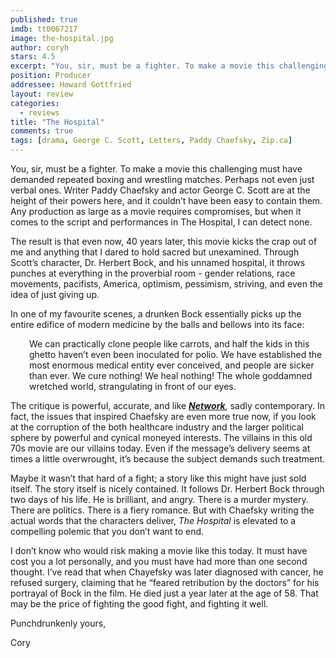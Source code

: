 ```yaml
---
published: true
imdb: tt0067217
image: the-hospital.jpg
author: coryh
stars: 4.5
excerpt: "You, sir, must be a fighter. To make a movie this challenging must have demanded repeated boxing and wrestling matches. Perhaps not even just verbal ones. Writer Paddy Chaefsky and actor George C. Scott are at the height of their powers here, and it couldn&#8217;t have been easy to contain them. Any production as large as a movie requires compromises, but when it comes to the script and performances in The Hospital, I can detect none."
position: Producer
addressee: Howard Gottfried
layout: review
categories:
  - reviews
title: "The Hospital"
comments: true
tags: [drama, George C. Scott, Letters, Paddy Chaefsky, Zip.ca]
---
```

<p>You, sir, must be a fighter. To make a movie this challenging must have demanded repeated boxing and wrestling matches. Perhaps not even just verbal ones. Writer Paddy Chaefsky and actor George C. Scott are at the height of their powers here, and it couldn&#8217;t have been easy to contain them. Any production as large as a movie requires compromises, but when it comes to the script and performances in The Hospital, I can detect none.&nbsp;</p>
<p>The result is that even now, 40 years later, this movie kicks the crap out of me and anything that I dared to hold sacred but unexamined. Through Scott&#8217;s character, Dr. Herbert Bock, and his unnamed hospital, it throws punches at everything in the proverbial room - gender relations, race movements, pacifists, America, optimism, pessimism, striving, and even the idea of just giving up.</p>
<p>In one of my favourite scenes, a drunken Bock essentially picks up the entire edifice of modern medicine by the balls and bellows into its face:</p>
<p style="padding-left:30px;">We can practically clone people like carrots, and half the kids in this ghetto haven&rsquo;t even been inoculated for polio. We have established the most enormous medical entity ever conceived, and people are sicker than ever. We cure nothing! We heal nothing! The whole goddamned wretched world, strangulating in front of our eyes.</p>
<p>The critique is powerful, accurate, and like <em><a href="http://www.zip.ca/Browse/Title.aspx?f=titleId(157194)"><strong>Network</strong></a>, </em>sadly contemporary. In fact, the issues that inspired Chaefsky are even more true now, if you look at the corruption of the both healthcare industry and the larger political sphere by powerful and cynical moneyed interests. The villains in this old 70s movie are our villains today. Even if the message&rsquo;s delivery seems at times a little overwrought, it&rsquo;s because the subject demands such treatment.</p>
<p>Maybe it wasn&#8217;t that hard of a fight; a story like this might have just sold itself. The story itself is nicely contained. It follows Dr. Herbert Bock through two days of his life. He is brilliant, and angry. There is a murder mystery. There are politics. There is a fiery romance. But with Chaefsky writing the actual words that the characters deliver, <em>The Hospital </em>is elevated to a compelling polemic that you don&#8217;t want to end.</p>
<p>I don&#8217;t know who would risk making a movie like this today. It must have cost you a lot personally, and you must have had more than one second thought. I&rsquo;ve read that when Chayefsky was later diagnosed with cancer, he refused surgery, claiming that he &ldquo;feared retribution by the doctors&rdquo; for his portrayal of Bock in the film. He died just a year later at the age of 58. That may be the price of fighting the good fight, and fighting it well.</p>
<p>Punchdrunkenly yours,</p>
<p>Cory</p>
